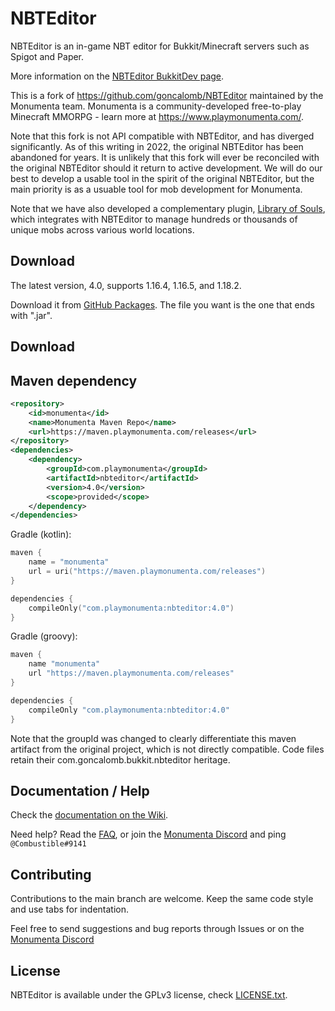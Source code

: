 NBTEditor
=========

NBTEditor is an in-game NBT editor for Bukkit/Minecraft servers such as Spigot
and Paper.

More information on the [NBTEditor BukkitDev page][NBTEditor].

This is a fork of https://github.com/goncalomb/NBTEditor maintained by the
Monumenta team. Monumenta is a community-developed free-to-play Minecraft
MMORPG - learn more at https://www.playmonumenta.com/.

Note that this fork is not API compatible with NBTEditor, and has diverged
significantly. As of this writing in 2022, the original NBTEditor has been
abandoned for years. It is unlikely that this fork will ever be reconciled with
the original NBTEditor should it return to active development. We will do our
best to develop a usable tool in the spirit of the original NBTEditor, but the
main priority is as a usuable tool for mob development for Monumenta.

Note that we have also developed a complementary plugin,
[Library of Souls][LibraryOfSouls], which integrates with NBTEditor to manage
hundreds or thousands of unique mobs across various world locations.


Download
--------

The latest version, 4.0, supports 1.16.4, 1.16.5, and 1.18.2.

Download it from [GitHub Packages][Packages]. The file you want is the one that
ends with ".jar".


Download
--------

## Maven dependency
```xml
<repository>
	<id>monumenta</id>
	<name>Monumenta Maven Repo</name>
	<url>https://maven.playmonumenta.com/releases</url>
</repository>
<dependencies>
	<dependency>
		<groupId>com.playmonumenta</groupId>
		<artifactId>nbteditor</artifactId>
		<version>4.0</version>
		<scope>provided</scope>
	</dependency>
</dependencies>
```
Gradle (kotlin):
```kts
maven {
    name = "monumenta"
    url = uri("https://maven.playmonumenta.com/releases")
}

dependencies {
	compileOnly("com.playmonumenta:nbteditor:4.0")
}
```
Gradle (groovy):
```groovy
maven {
    name "monumenta"
    url "https://maven.playmonumenta.com/releases"
}

dependencies {
	compileOnly "com.playmonumenta:nbteditor:4.0"
}
```

Note that the groupId was changed to clearly differentiate this maven artifact
from the original project, which is not directly compatible. Code files retain
their com.goncalomb.bukkit.nbteditor heritage.


Documentation / Help
--------------------

Check the [documentation on the Wiki][NBTEditor-Wiki].

Need help? Read the [FAQ][NBTEditor-FAQ], or join the
[Monumenta Discord][Monumenta-Discord] and ping `@Combustible#9141`


Contributing
------------

Contributions to the main branch are welcome. Keep the same code style and use
tabs for indentation.

Feel free to send suggestions and bug reports through Issues or on the
[Monumenta Discord][Monumenta-Discord]


License
-------

NBTEditor is available under the GPLv3 license, check [LICENSE.txt](LICENSE.txt).

[NBTEditor]: https://dev.bukkit.org/projects/nbteditor/
[NBTEditor-Wiki]: https://github.com/goncalomb/NBTEditor/wiki
[NBTEditor-FAQ]: https://github.com/goncalomb/NBTEditor/wiki/FAQ
[LibraryOfSouls]: https://github.com/TeamMonumenta/library-of-souls
[Monumenta-Discord]: https://discord.gg/monumenta
[Packages]: https://github.com/TeamMonumenta/NBTEditor/packages/1753006
